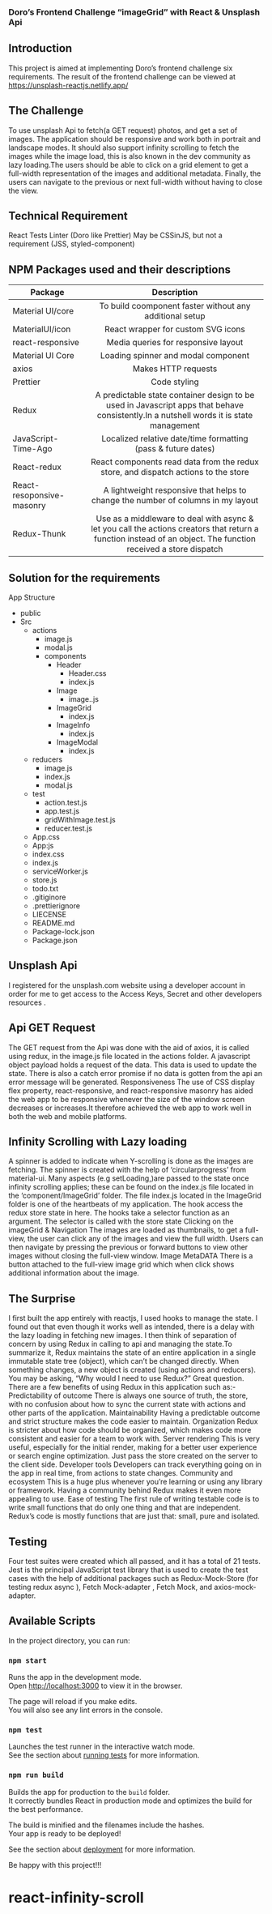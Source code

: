 ### Doro’s Frontend Challenge “imageGrid” with React & Unsplash Api

## Introduction

This project is aimed at implementing Doro’s frontend challenge six requirements.
The result of the frontend challenge can be viewed at https://unsplash-reactjs.netlify.app/

## The Challenge

To use unsplash Api to fetch(a GET request) photos, and get a set of images. The application should be responsive and work both in portrait and landscape modes. It should also support infinity scrolling to fetch the images while the image load, this is also known in the dev community as lazy loading.The users should be able to click on a grid element to get a full-width representation of the images and additional metadata.
Finally, the users can navigate to the previous or next full-width without having to close the view.

## Technical Requirement

React
Tests
Linter (Doro like Prettier)
May be CSSinJS, but not a requirement (JSS, styled-component)

## NPM Packages used and their descriptions

| Package                   |                                                                          Description                                                                           |
| ------------------------- | :------------------------------------------------------------------------------------------------------------------------------------------------------------: |
| Material UI/core          |                                                    To build coomponent faster without any additional setup                                                     |
| MaterialUI/icon           |                                                               React wrapper for custom SVG icons                                                               |
| react-responsive          |                                                              Media queries for responsive layout                                                               |
| Material UI Core          |                                                              Loading spinner and modal component                                                               |
| axios                     |                                                                      Makes HTTP requests                                                                       |
| Prettier                  |                                                                          Code styling                                                                          |
| Redux                     |             A predictable state container design to be used in Javascript apps that behave consistently.In a nutshell words it is state management             |
| JavaScript-Time-Ago       |                                                 Localized relative date/time formatting (pass & future dates)                                                  |
| React-redux               |                                       React components read data from the redux store, and dispatch actions to the store                                       |
| React-resoponsive-masonry |                                        A lightweight responsive that helps to change the number of columns in my layout                                        |
| Redux-Thunk               | Use as a middleware to deal with async & let you call the actions creators that return a function instead of an object. The function received a store dispatch |

## Solution for the requirements

App Structure

-   public
-   Src
    -   actions
        -   image.js
        -   modal.js
        -   components
            -   Header
                -   Header.css
                -   index.js
            -   Image
                -   image..js
            -   ImageGrid
                -   index.js
            -   ImageInfo
                -   index.js
            -   ImageModal
                -   index.js
    -   reducers
        -   image.js
        -   index.js
        -   modal.js
    -   test
        -   action.test.js
        -   app.test.js
        -   gridWithImage.test.js
        -   reducer.test.js
    -   App.css
    -   App:js
    -   index.css
    -   index.js
    -   serviceWorker.js
    -   store.js
    -   todo.txt
    -   .gitiginore
    -   .prettierignore
    -   LIECENSE
    -   README.md
    -   Package-lock.json
    -   Package.json

## Unsplash Api

I registered for the unsplash.com website using a developer account in order for me to get access to the Access Keys, Secret and other developers resources .

## Api GET Request

The GET request from the Api was done with the aid of axios, it is called using redux, in the image.js file located in the actions folder. A javascript object payload holds a request of the data. This data is used to update the state. There is also a catch error promise if no data is gotten from the api an error message will be generated.
Responsiveness
The use of CSS display flex property, react-responsive, and react-responsive masonry has aided the web app to be responsive whenever the size of the window screen decreases or increases.It therefore achieved the web app to work well in both the web and mobile platforms.

## Infinity Scrolling with Lazy loading

A spinner is added to indicate when Y-scrolling is done as the images are fetching. The spinner is created with the help of ‘circularprogress’ from material-ui. Many aspects (e.g setLoading,)are passed to the state once infinity scrolling applies; these can be found on the index.js file located in the ‘component/ImageGrid’ folder. The file index.js located in the ImageGrid folder is one of the heartbeats of my application. The hook access the redux store state in here. The hooks take a selector function as an argument. The selector is called with the store state
Clicking on the imageGrid & Navigation
The images are loaded as thumbnails, to get a full-view, the user can click any of the images and view the full width. Users can then navigate by pressing the previous or forward buttons to view other images without closing the full-view window.
Image MetaDATA
There is a button attached to the full-view image grid which when click shows additional information about the image.

## The Surprise

I first built the app entirely with reactjs, I used hooks to manage the state. I found out that even though it works well as intended, there is a delay with the lazy loading in fetching new images.
I then think of separation of concern by using Redux in calling to api and managing the state.To summarize it, Redux maintains the state of an entire application in a single immutable state tree (object), which can’t be changed directly. When something changes, a new object is created (using actions and reducers).
You may be asking, “Why would I need to use Redux?” Great question. There are a few benefits of using Redux in this application such as:-
Predictability of outcome
There is always one source of truth, the store, with no confusion about how to sync the current state with actions and other parts of the application.
Maintainability
Having a predictable outcome and strict structure makes the code easier to maintain.
Organization
Redux is stricter about how code should be organized, which makes code more consistent and easier for a team to work with.
Server rendering
This is very useful, especially for the initial render, making for a better user experience or search engine optimization. Just pass the store created on the server to the client side.
Developer tools
Developers can track everything going on in the app in real time, from actions to state changes.
Community and ecosystem
This is a huge plus whenever you’re learning or using any library or framework. Having a community behind Redux makes it even more appealing to use.
Ease of testing
The first rule of writing testable code is to write small functions that do only one thing and that are independent. Redux’s code is mostly functions that are just that: small, pure and isolated.

## Testing

Four test suites were created which all passed, and it has a total of 21 tests. Jest is the principal JavaScript test library that is used to create the test cases with the help of additional packages such as Redux-Mock-Store (for testing redux async ), Fetch Mock-adapter , Fetch Mock, and axios-mock-adapter.

## Available Scripts

In the project directory, you can run:

### `npm start`

Runs the app in the development mode.<br>
Open [http://localhost:3000](http://localhost:3000) to view it in the browser.

The page will reload if you make edits.<br>
You will also see any lint errors in the console.

### `npm test`

Launches the test runner in the interactive watch mode.<br>
See the section about [running tests](https://facebook.github.io/create-react-app/docs/running-tests) for more information.

### `npm run build`

Builds the app for production to the `build` folder.<br>
It correctly bundles React in production mode and optimizes the build for the best performance.

The build is minified and the filenames include the hashes.<br>
Your app is ready to be deployed!

See the section about [deployment](https://facebook.github.io/create-react-app/docs/deployment) for more information.

Be happy with this project!!!

# react-infinity-scroll
